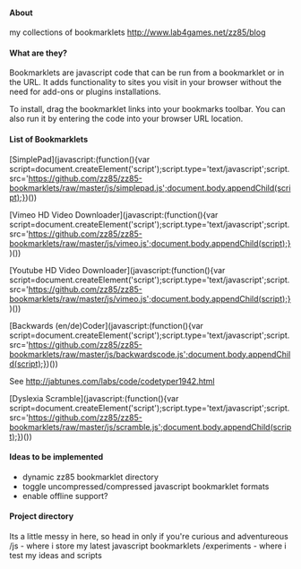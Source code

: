####  About ####
my collections of bookmarklets
http://www.lab4games.net/zz85/blog

####  What are they? ####
Bookmarklets are javascript code that can be run from a bookmarklet or in the URL. It adds functionality to sites you visit in your browser without the need for add-ons or plugins installations.

To install, drag the bookmarklet links into your bookmarks toolbar. You can also run it by entering the code into your browser URL location.

####  List of Bookmarklets ####
[SimplePad](javascript:(function(){var script=document.createElement('script');script.type='text/javascript';script.src='https://github.com/zz85/zz85-bookmarklets/raw/master/js/simplepad.js';document.body.appendChild(script);})())

[Vimeo HD Video Downloader](javascript:(function(){var script=document.createElement('script');script.type='text/javascript';script.src='https://github.com/zz85/zz85-bookmarklets/raw/master/js/vimeo.js';document.body.appendChild(script);})())

[Youtube HD Video Downloader](javascript:(function(){var script=document.createElement('script');script.type='text/javascript';script.src='https://github.com/zz85/zz85-bookmarklets/raw/master/js/vimeo.js';document.body.appendChild(script);})())

[Backwards (en/de)Coder](javascript:(function(){var script=document.createElement('script');script.type='text/javascript';script.src='https://github.com/zz85/zz85-bookmarklets/raw/master/js/backwardscode.js';document.body.appendChild(script);})())

See http://jabtunes.com/labs/code/codetyper1942.html

[Dyslexia Scramble](javascript:(function(){var script=document.createElement('script');script.type='text/javascript';script.src='https://github.com/zz85/zz85-bookmarklets/raw/master/js/scramble.js';document.body.appendChild(script);})())


####  Ideas to be implemented ####
- dynamic zz85 bookmarklet directory
- toggle uncompressed/compressed javascript bookmarklet formats
- enable offline support? 


####  Project directory ####
Its a little messy in here, so head in only if you're curious and adventureous
/js - where i store my latest javascript bookmarklets
/experiments - where i test my ideas and scripts
